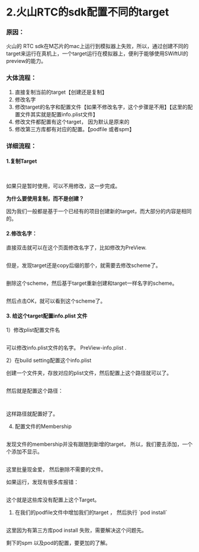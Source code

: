 # 2.火山RTC的sdk配置不同的target

### 原因：

火山的 RTC sdk在M芯片的mac上运行到模拟器上失败，所以，通过创建不同的target来运行在真机上，一个target运行在模拟器上，便利于能够使用SWiftUI的preview的能力。



### 大体流程：

1. 直接复制当前的target【创建还是复制】
2. 修改名字
3. 修改target的名字和配置文件【如果不修改名字，这个步骤是不用】【这里的配置文件其实就是配置info.plist文件】
4. 修改文件都配置有这个target， 因为默认是原来的
5. 修改第三方库都有对应的配置。【podfile 或者spm】



### 详细流程：

#### 1.复制Target

<figure><img src="../../../.gitbook/assets/image.png" alt=""><figcaption></figcaption></figure>

<figure><img src="../../../.gitbook/assets/image (1).png" alt=""><figcaption></figcaption></figure>

如果只是暂时使用，可以不用修改，这一步完成。&#x20;

**为什么要使用复制，而不是创建？**

因为我们一般都是基于一个已经有的项目创建新的target，而大部分的内容是相同的。&#x20;



#### 2.修改名字：

直接双击就可以在这个页面修改名字了，比如修改为PreView.

<figure><img src="../../../.gitbook/assets/image (2).png" alt=""><figcaption></figcaption></figure>

但是，发现target还是copy后缀的那个，就需要去修改scheme了。

<figure><img src="../../../.gitbook/assets/image (3).png" alt=""><figcaption></figcaption></figure>

删除这个scheme，然后基于target重新创建和target一样名字的scheme。

<figure><img src="../../../.gitbook/assets/image (4).png" alt=""><figcaption></figcaption></figure>

然后点击OK，就可以看到这个scheme了。&#x20;

#### 3. 给这个target配置info.plist 文件

1）修改plist配置文件名&#x20;

<figure><img src="../../../.gitbook/assets/image (5).png" alt=""><figcaption></figcaption></figure>

可以修改info.plist文件的名字。 PreView-info.plist .&#x20;

2）在build setting配置这个info.plist

创建一个文件夹，存放对应的plist文件，然后配置上这个路径就可以了。

<figure><img src="../../../.gitbook/assets/image (7).png" alt=""><figcaption></figcaption></figure>

然后就是配置这个路径：

<figure><img src="../../../.gitbook/assets/image (6).png" alt=""><figcaption></figcaption></figure>

<figure><img src="../../../.gitbook/assets/image (8).png" alt=""><figcaption></figcaption></figure>

这样路径就配置好了。

4. &#x20;配置文件的Membership

<figure><img src="../../../.gitbook/assets/image (10).png" alt=""><figcaption></figcaption></figure>

发现文件的membership并没有跟随到新增的target， 所以，我们要去添加，一个个添加不显示。

<figure><img src="../../../.gitbook/assets/image (11).png" alt=""><figcaption></figcaption></figure>

这里批量现金爱， 然后删除不需要的文件。&#x20;



如果运行，发现有很多库报错：

<figure><img src="../../../.gitbook/assets/image (9).png" alt=""><figcaption></figcaption></figure>

这个就是这些库没有配置上这个Target。&#x20;



1. 在我们的podfile文件中增加我们的target ， 然后执行 \`pod install\`&#x20;

<figure><img src="../../../.gitbook/assets/image (13).png" alt=""><figcaption></figcaption></figure>

这里因为有第三方库pod install 失败，需要解决这个问题先。&#x20;



剩下的spm 以及pod的配置，要更加的了解。&#x20;







